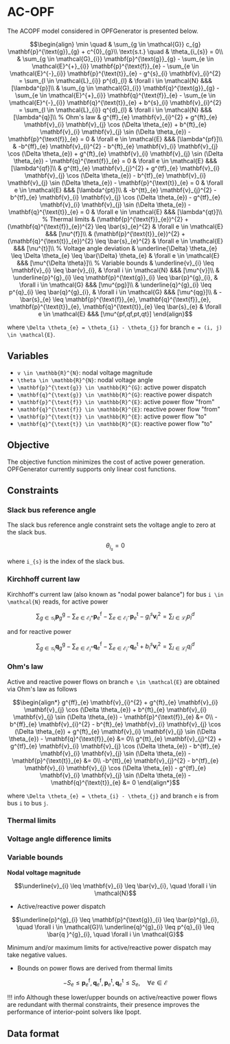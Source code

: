 # AC-OPF

The ACOPF model considered in OPFGenerator is presented below.

```math
\begin{align}
    \min \quad 
    & \sum_{g \in \mathcal{G}} c_{g} \mathbf{p}^{\text{g}}_{g} + c^{0}_{g}\\
    \text{s.t.} \quad
    & \theta_{i_{s}} = 0\\
    & \sum_{g \in \mathcal{G}_{i}} \mathbf{p}^{\text{g}}_{g}
        - \sum_{e \in \mathcal{E}^{+}_{i}} \mathbf{p}^{\text{f}}_{e}
        - \sum_{e \in \mathcal{E}^{-}_{i}} \mathbf{p}^{\text{t}}_{e}
        - g^{s}_{i} \mathbf{v}_{i}^{2}
        =
        \sum_{l \in \mathcal{L}_{i}} p^{d}_{l}
        & \forall i \in \mathcal{N}
        &&& [\lambda^{p}]\\
    & \sum_{g \in \mathcal{G}_{i}} \mathbf{q}^{\text{g}}_{g}
        - \sum_{e \in \mathcal{E}^{+}_{i}} \mathbf{q}^{\text{f}}_{e}
        - \sum_{e \in \mathcal{E}^{-}_{i}} \mathbf{q}^{\text{t}}_{e}
        + b^{s}_{i} \mathbf{v}_{i}^{2}
        =
        \sum_{l \in \mathcal{L}_{i}} q^{d}_{l}
        & \forall i \in \mathcal{N}
        &&& [\lambda^{q}]\\
    % Ohm's law
    & g^{ff}_{e} \mathbf{v}_{i}^{2}
        + g^{ft}_{e} \mathbf{v}_{i} \mathbf{v}_{j} \cos (\Delta \theta_{e})
        + b^{ft}_{e} \mathbf{v}_{i} \mathbf{v}_{j} \sin (\Delta \theta_{e})
        - \mathbf{p}^{\text{f}}_{e} = 0
        & \forall e \in \mathcal{E}
        &&& [\lambda^{pf}]\\
    & -b^{ff}_{e} \mathbf{v}_{i}^{2}
        - b^{ft}_{e} \mathbf{v}_{i} \mathbf{v}_{j} \cos (\Delta \theta_{e})
        + g^{ft}_{e} \mathbf{v}_{i} \mathbf{v}_{j} \sin (\Delta \theta_{e})
        - \mathbf{q}^{\text{f}}_{e} = 0
        & \forall e \in \mathcal{E}
        &&& [\lambda^{qf}]\\
    & g^{tt}_{e} \mathbf{v}_{j}^{2}
        + g^{tf}_{e} \mathbf{v}_{i} \mathbf{v}_{j} \cos (\Delta \theta_{e})
        - b^{tf}_{e} \mathbf{v}_{i} \mathbf{v}_{j} \sin (\Delta \theta_{e})
        - \mathbf{p}^{\text{t}}_{e} = 0
        & \forall e \in \mathcal{E}
        &&& [\lambda^{pt}]\\
    & -b^{tt}_{e} \mathbf{v}_{j}^{2}
        - b^{tf}_{e} \mathbf{v}_{i} \mathbf{v}_{j} \cos (\Delta \theta_{e})
        - g^{tf}_{e} \mathbf{v}_{i} \mathbf{v}_{j} \sin (\Delta \theta_{e})
        - \mathbf{q}^{\text{t}}_{e} = 0
        & \forall e \in \mathcal{E}
        &&& [\lambda^{qt}]\\
    % Thermal limits
    & (\mathbf{p}^{\text{f}}_{e})^{2} + (\mathbf{q}^{\text{f}}_{e})^{2} \leq \bar{s}_{e}^{2}
        & \forall e \in \mathcal{E}
        &&& [\nu^{f}]\\
    & (\mathbf{p}^{\text{t}}_{e})^{2} + (\mathbf{q}^{\text{t}}_{e})^{2} \leq \bar{s}_{e}^{2}
        & \forall e \in \mathcal{E}
        &&& [\nu^{t}]\\
    % Voltage angle deviation
    & \underline{\Delta} \theta_{e} \leq \Delta \theta_{e}
        \leq \bar{\Delta} \theta_{e}
        & \forall e \in \mathcal{E}
        &&& [\mu^{\Delta \theta}]\\
    % Variable bounds
    & \underline{v}_{i} \leq \mathbf{v}_{i} \leq \bar{v}_{i}, 
        & \forall i \in \mathcal{N}
        &&& [\mu^{v}]\\ 
    & \underline{p}^{g}_{i} \leq \mathbf{p}^{\text{g}}_{i} \leq \bar{p}^{g}_{i}, 
        & \forall i \in \mathcal{G}
        &&& [\mu^{pg}]\\
    & \underline{q}^{g}_{i} \leq p^{q}_{i} \leq \bar{q}^{g}_{i},
        & \forall i \in \mathcal{G}
        &&& [\mu^{qg}]\\
    & -\bar{s}_{e} \leq \mathbf{p}^{\text{f}}_{e}, \mathbf{q}^{\text{f}}_{e}, \mathbf{p}^{\text{t}}_{e}, \mathbf{q}^{\text{t}}_{e} \leq \bar{s}_{e}
        & \forall e \in \mathcal{E}
        &&& [\mu^{pf,qf,pt,qt}]
\end{align}
```
where ``\Delta \theta_{e} = \theta_{i} - \theta_{j}`` for branch ``e = (i, j) \in \mathcal{E}``.


## Variables

* ``v \in \mathbb{R}^{N}``: nodal voltage magnitude
* ``\theta \in \mathbb{R}^{N}``: nodal voltage angle
* ``\mathbf{p}^{\text{g}} \in \mathbb{R}^{G}``: active power dispatch
* ``\mathbf{q}^{\text{g}} \in \mathbb{R}^{G}``: reactive power dispatch
* ``\mathbf{p}^{\text{f}} \in \mathbb{R}^{E}``: active power flow "from"
* ``\mathbf{q}^{\text{f}} \in \mathbb{R}^{E}``: reactive power flow "from"
* ``\mathbf{p}^{\text{t}} \in \mathbb{R}^{E}``: active power flow "to"
* ``\mathbf{q}^{\text{t}} \in \mathbb{R}^{E}``: reactive power flow "to"

## Objective

The objective function minimizes the cost of active power generation.
OPFGenerator currently supports only linear cost functions.

## Constraints


### Slack bus reference angle

The slack bus reference angle constraint sets the voltage angle to zero at the slack bus.
```math
\theta_{i_{s}} = 0
```
where ``i_{s}`` is the index of the slack bus.

### Kirchhoff current law

Kirchhoff's current law (also known as "nodal power balance") for bus ``i \in \mathcal{N}``
reads, for active power
```math
\sum_{g \in \mathcal{G}_{i}} \mathbf{p}^{\text{g}}_{g}
- \sum_{e \in \mathcal{E}^{+}_{i}} \mathbf{p}^{\text{f}}_{e}
- \sum_{e \in \mathcal{E}^{-}_{i}} \mathbf{p}^{\text{t}}_{e}
- g^{s}_{i} \mathbf{v}_{i}^{2}
=
\sum_{l \in \mathcal{L}_{i}} p^{d}_{l}
```
and for reactive power
```math
\sum_{g \in \mathcal{G}_{i}} \mathbf{q}^{\text{g}}_{g}
- \sum_{e \in \mathcal{E}^{+}_{i}} \mathbf{q}^{\text{f}}_{e}
- \sum_{e \in \mathcal{E}^{-}_{i}} \mathbf{q}^{\text{t}}_{e}
+ b^{s}_{i} \mathbf{v}_{i}^{2}
=
\sum_{l \in \mathcal{L}_{i}} q^{d}_{l}
```

### Ohm's law

Active and reactive power flows on branch ``e \in \mathcal{E}``
    are obtained via Ohm's law as follows
```math
\begin{align*}
g^{ff}_{e} \mathbf{v}_{i}^{2}
    + g^{ft}_{e} \mathbf{v}_{i} \mathbf{v}_{j} \cos (\Delta \theta_{e})
    + b^{ft}_{e} \mathbf{v}_{i} \mathbf{v}_{j} \sin (\Delta \theta_{e})
    - \mathbf{p}^{\text{f}}_{e} &= 0\\
-b^{ff}_{e} \mathbf{v}_{i}^{2}
    - b^{ft}_{e} \mathbf{v}_{i} \mathbf{v}_{j} \cos (\Delta \theta_{e})
    + g^{ft}_{e} \mathbf{v}_{i} \mathbf{v}_{j} \sin (\Delta \theta_{e})
    - \mathbf{q}^{\text{f}}_{e} &= 0\\
g^{tt}_{e} \mathbf{v}_{j}^{2}
    + g^{tf}_{e} \mathbf{v}_{i} \mathbf{v}_{j} \cos (\Delta \theta_{e})
    - b^{tf}_{e} \mathbf{v}_{i} \mathbf{v}_{j} \sin (\Delta \theta_{e})
    - \mathbf{p}^{\text{t}}_{e} &= 0\\
-b^{tt}_{e} \mathbf{v}_{j}^{2}
    - b^{tf}_{e} \mathbf{v}_{i} \mathbf{v}_{j} \cos (\Delta \theta_{e})
    - g^{tf}_{e} \mathbf{v}_{i} \mathbf{v}_{j} \sin (\Delta \theta_{e})
    - \mathbf{q}^{\text{t}}_{e} &= 0
\end{align*}
```
where ``\Delta \theta_{e} = \theta_{i} - \theta_{j}`` and branch ``e`` is from bus ``i`` to bus ``j``.

### Thermal limits

### Voltage angle difference limits

### Variable bounds

**Nodal voltage magnitude**
```math
\underline{v}_{i} \leq \mathbf{v}_{i} \leq \bar{v}_{i}, \quad \forall i \in \mathcal{N}
```

* Active/reactive power dispatch
```math
\underline{p}^{g}_{i} \leq \mathbf{p}^{\text{g}}_{i} \leq \bar{p}^{g}_{i}, \quad \forall i \in \mathcal{G}\\
\underline{q}^{g}_{i} \leq p^{q}_{i} \leq \bar{q    }^{g}_{i}, \quad \forall i \in \mathcal{G}
```
  Minimum and/or maximum limits for active/reactive power dispatch may take negative values.

* Bounds on power flows are derived from thermal limits
```math
-S_{e} \leq \mathbf{p}^{\text{f}}_{e}, \mathbf{q}^{\text{f}}_{e}, \mathbf{p}^{\text{t}}_{e}, \mathbf{q}^{\text{t}}_{e} \leq S_{e}, \quad \forall e \in \mathcal{E}
```

!!! info
    Although these lower/upper bounds on active/reactive power flows
     are redundant with thermal constraints, their presence improves the performance
    of interior-point solvers like Ipopt.

## Data format



